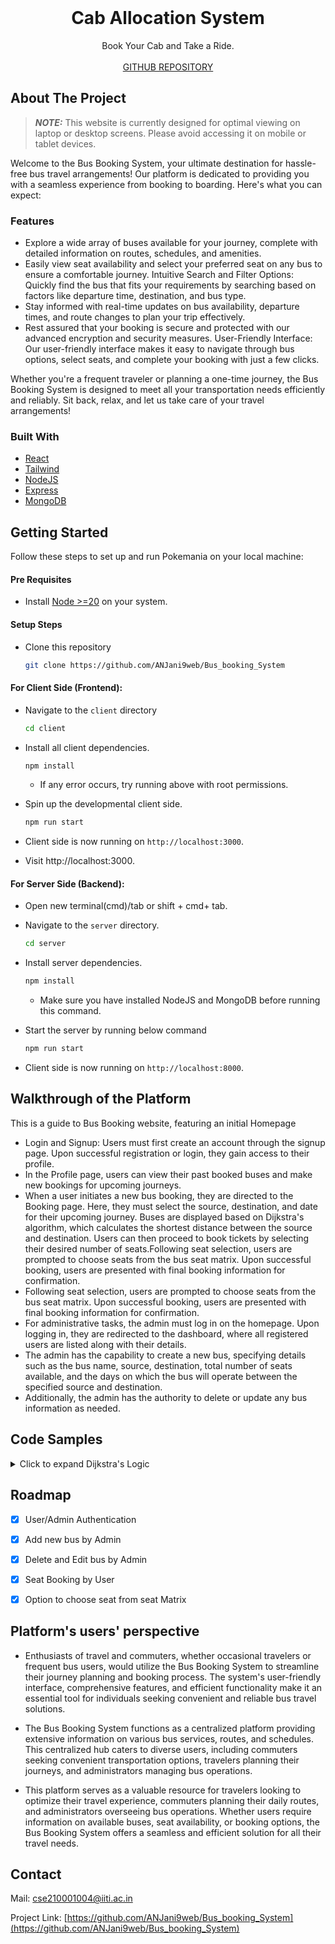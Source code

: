 <!-- Improved compatibility of back to top link: See: https://github.com/othneildrew/Best-README-Template/pull/73 -->
<a name="readme-top"></a>
<!--
*** Thanks for checking out the Best-README-Template. If you have a suggestion
*** that would make this better, please fork the repo and create a pull request
*** or simply open an issue with the tag "enhancement".
*** Don't forget to give the project a star!
*** Thanks again! Now go create something AMAZING! :D
-->



<!-- PROJECT SHIELDS -->
<!--
*** I'm using markdown "reference style" links for readability.
*** Reference links are enclosed in brackets [ ] instead of parentheses ( ).
*** See the bottom of this document for the declaration of the reference variables
*** for contributors-url, forks-url, etc. This is an optional, concise syntax you may use.
*** https://www.markdownguide.org/basic-syntax/#reference-style-links
-->


<!-- PROJECT LOGO -->
<br />

<div align="center">
  
  <br>
  <br>
  
  <h1 align="center">Cab Allocation System</h1>

  <p align="center">
    Book Your Cab and Take a Ride.
    <br />
    <br />
    <a href="https://github.com/ANJani9web/Bus_booking_System">GITHUB REPOSITORY</a>
  </p>
</div>



<!-- ABOUT THE PROJECT -->
## About The Project

> **_NOTE:_** 
This website is currently designed for optimal viewing on laptop or desktop screens. Please avoid accessing it on mobile or tablet devices.

Welcome to the Bus Booking System, your ultimate destination for hassle-free bus travel arrangements! Our platform is dedicated to providing you with a seamless experience from booking to boarding. Here's what you can expect:
 

### Features
* Explore a wide array of buses available for your journey, complete with detailed information on routes, schedules, and amenities.
* Easily view seat availability and select your preferred seat on any bus to ensure a comfortable journey.
Intuitive Search and Filter Options: Quickly find the bus that fits your requirements by searching based on factors like departure time, destination, and bus type.
* Stay informed with real-time updates on bus availability, departure times, and route changes to plan your trip effectively.
* Rest assured that your booking is secure and protected with our advanced encryption and security measures.
User-Friendly Interface: Our user-friendly interface makes it easy to navigate through bus options, select seats, and complete your booking with just a few clicks.

Whether you're a frequent traveler or planning a one-time journey, the Bus Booking System is designed to meet all your transportation needs efficiently and reliably. Sit back, relax, and let us take care of your travel arrangements!




### Built With

* [React](https://legacy.reactjs.org/)
* [Tailwind](https://tailwindcss.com/)
* [NodeJS](https://nodejs.org/docs/latest/api/)
* [Express](http://expressjs.com)
* [MongoDB](https://www.mongodb.com/)






<!-- GETTING STARTED -->
## Getting Started

Follow these steps to set up and run Pokemania on your local machine:

#### Pre Requisites

* Install [Node >=20](https://nodejs.org/en/download) on your system.

#### Setup Steps

* Clone this repository
    ```sh
    git clone https://github.com/ANJani9web/Bus_booking_System
    ```
#### For Client Side (Frontend):
* Navigate to the `client` directory

    ```sh
    cd client
    ```

* Install all client dependencies.
  ```sh
  npm install
  ```

  * If any error occurs, try running above with root permissions.

* Spin up the developmental client side.

  ```sh
  npm run start
  ```

* Client side is now running on ```http://localhost:3000```.

* Visit http://localhost:3000.

#### For Server Side (Backend):
* Open new terminal(cmd)/tab or shift + cmd+ tab.

* Navigate to the `server` directory.
  ```sh
  cd server
  ```

* Install server dependencies.
  ```sh
  npm install
  ```
  *  Make sure you have installed NodeJS and MongoDB before running this command.

* Start the server by running below command
  ```sh
  npm run start
  ```
* Client side is now running on ```http://localhost:8000```.




<!-- USAGE EXAMPLES -->
<!-- ## Usage

For usage and Project Demo, please checkout the [Demo Video](https://res.cloudinary.com/defj06zfq/video/upload/v1703702825/g2ja7rclvzhzu1xp1szn.mp4) provided. -->

## Walkthrough of the Platform

This is a guide to Bus Booking website, featuring an initial Homepage  
<!-- * Dashboard Overview: The platform's dashboard presents users with a comprehensive display of available buses, depicted in a user-friendly card format. Users can quickly scan through the list of buses and access detailed information about each one. 
* Abilities refer to unique attributes or skills possessed by Pokémon, while types denote elemental characteristics. 
* Each card on the dashboard showcases the Pokémon number, name, base experience points, and types. Upon selecting a card, users are redirected to a dedicated webpage providing in-depth information on the selected Pokémon. 
* This information encompasses types, attributes of double damage from (vulnerabilities), attributes of double damage to (strengths), a concise two-line description, height, weight, base experience points, abilities, and the Pokémon's evolution chain. 
-->
* Login and Signup: Users must first create an account through the signup page. Upon successful registration or login, they gain access to their profile.
* In the Profile page, users can view their past booked buses and make new bookings for upcoming journeys.
* When a user initiates a new bus booking, they are directed to the Booking page. Here, they must select the source, destination, and date for their upcoming journey. Buses are displayed based on Dijkstra's algorithm, which calculates the shortest distance between the source and destination. Users can then proceed to book tickets by selecting their desired number of seats.Following seat selection, users are prompted to choose seats from the bus seat matrix. Upon successful booking, users are presented with final booking information for confirmation.
* Following seat selection, users are prompted to choose seats from the bus seat matrix. Upon successful booking, users are presented with final booking information for confirmation.
* For administrative tasks, the admin must log in on the homepage. Upon logging in, they are redirected to the dashboard, where all registered users are listed along with their details.
* The admin has the capability to create a new bus, specifying details such as the bus name, source, destination, total number of seats available, and the days on which the bus will operate between the specified source and destination.
* Additionally, the admin has the authority to delete or update any bus information as needed.


## Code Samples
<details>
  <summary>Click to expand Dijkstra's Logic</summary>

  ```javascript
  export default async function findKShortestPaths(cities, distanceMatrix, src, dest, k) {
  const n = cities.length;

  // Initialize graph
  const g = new Array(n + 1).fill(null).map(() => []);
  for (const [edge, distance] of Object.entries(distanceMatrix)) {
    const [city1, city2] = edge.split("-");
    const city1Index = cities.indexOf(city1) + 1;
    const city2Index = cities.indexOf(city2) + 1;
    if(city1Index <= n && city2Index <= n) g[city1Index].push({ dest: city2Index, cost: distance });
  }

  // Vector to store distances
  const dis = new Array(n + 1).fill(null).map(() => Array(k).fill({cost: Infinity, pred: null}));
  const pred = new Array(n + 1).fill(null).map(() => Array(k).fill(Infinity));
  // Priority queue for Dijkstra's algorithm
  const pq = [{ cost: 0, node: cities.indexOf(src) + 1 }];
  let vis = []
  for(let i = 1; i <= n; i++) vis[i] = false;
  while (pq.length > 0) {
    const { node: u, cost: d } = pq.shift();
    // Check if the distance is less than the kth shortest distance to the destination
    if (dis[u][k - 1] < d) continue;
    if (u === cities.indexOf(dest) + 1) continue;
    if (vis[u]) continue;
    vis[u] = true;
    const v = g[u];

    // Traverse the adjacency list
    for (const { dest, cost } of v) {
      const newCost = d + cost;

      // Check if the new cost is less than the kth shortest distance to the destination
      if (newCost < dis[dest][k - 1].cost) {
        // Clear predecessors and add the new predecessor
        dis[dest][k - 1] = {cost: newCost, pred: u};
        
        // Sort the distances and predecessors after updating
        dis[dest].sort((a, b) => a.cost - b.cost);

        // Push the new cost and destination to the priority queue
        pq.push({ cost: newCost, node: dest });

        // Sort the priority queue based on cost
        pq.sort((a, b) => a.cost - b.cost);
      } 
    }
    
  }

  // Printing K shortest paths
  const result = dis[cities.indexOf(dest) + 1].slice(0, k);
  console.log(`Top ${k} Shortest Paths from ${src} to ${dest}:`);
  let res = new Set();
  for (let i = 0; i < k; i++) {
    const paths = await getPaths(dis, cities, src, dest, result[i].cost);

      res.add(JSON.stringify({distance: result[i].cost, paths: paths}))

    console.log(`Path ${i + 1}: ${result[i].cost} (Distance) - ${paths.join(" | ")}`);
    }
    return res;
   }

    async function getPaths(result, cities, src, dest, distance) {
    const paths = [];
    const path = [cities.indexOf(dest) + 1];
    let current = cities.indexOf(dest) + 1;
    while (current !== cities.indexOf(src) + 1) {
        const pred = result[current].find((x) => x.cost.toFixed(1) === distance.toFixed(1)).pred;
        path.push(pred);
        distance -= getDistance(cities[current - 1], cities[pred - 1]);
        current = pred;
    }
    path.reverse();
    for (let i = 0; i < path.length - 1; i++) {
        const city1 = cities[path[i] - 1];
        const city2 = cities[path[i + 1] - 1];
        paths.push(`${city1},${city2}`);
    }
    return paths;
  }

  function getDistance(city1, city2) {
  const key = `${city1}-${city2}`;
  return distanceMatrix[key];
  }

 // Load city data and distance matrix
 const cities = Object.keys(require("./cityMapping.json"));
 const distanceMatrix = require("./matrix.json");
  
  ```
</details>

<!-- <details>
<summary>Click to expand the evolution chain fetching logic</summary>

```javascript

useEffect(() => {
        const fetchAllEvolutionChains = async () => {
            try {
                const response = await axios.get('https://pokeapi.co/api/v2/evolution-chain?limit=541');
                const evolutionChainURLs = response.data.results.map((result) => result.url);
                const chainMap = {};

                // Fetch and process each evolution chain
                await Promise.all(evolutionChainURLs.map(async (url) => {
                    const chainResponse = await axios.get(url);
                    const evolutionData = chainResponse.data.chain;
                    const evolutionArray = buildEvolutionArray(evolutionData);

                    // Update the chainMap for each Pokémon in the evolution chain
                    evolutionArray.forEach((pokemon) => {
                        chainMap[pokemon] = evolutionArray;
                    });
                }));

                setEvolutionChains(chainMap);
            } catch (error) {
                console.error('Error fetching evolution chains:', error);
            }
        };

        // Recursive function to build the evolution array
        const buildEvolutionArray = (evolutionData) => {
            const evolvesTo = evolutionData.evolves_to.flatMap((evolution) => {
                return buildEvolutionArray(evolution);
            });

            return [evolutionData.species.name, ...evolvesTo];
        };

        fetchAllEvolutionChains();
    }, []);
```
</details>

<details>
<summary>Click to expand the sorting and fetch all pokemon logic</summary>

```javascript

const getAllPokemon = () => {
    fetch("https://pokeapi.co/api/v2/pokemon?limit=1302")
      .then((response) => response.json())
      .then((data) => {
        // setAllPokemons(data.results);
        // setFullPokemons(data.results);
        console.log(sort)
        console.log("anbfhjksdbvfhkwevfeghkjvdf wjehd")
        switch (sort) {
          case "1":
            setAllPokemons([...data.results].sort((a, b) => parseInt(a.url.split("/")[6]) - parseInt(b.url.split("/")[6])));
            break;
          case "2":
            setAllPokemons([...data.results].sort((a, b) => parseInt(b.url.split("/")[6]) - parseInt(a.url.split("/")[6])));
            break;
          case "3":
            setAllPokemons([...data.results].sort((a, b) => a.name.localeCompare(b.name)));
            break;
          case "4":
            setAllPokemons([...data.results].sort((a, b) => b.name.localeCompare(a.name)));
            break;
          default:
            setAllPokemons([...data.results]);
        }
      });
  };
```
</details> --> 


<!-- ROADMAP -->
## Roadmap

- [x] User/Admin Authentication
- [x] Add new bus by Admin
- [x] Delete and Edit bus by Admin
- [x] Seat Booking by User
- [x] Option to choose seat from seat Matrix


## Platform's users' perspective
* Enthusiasts of travel and commuters, whether occasional travelers or frequent bus users, would utilize the Bus Booking System to streamline their journey planning and booking process. The system's user-friendly interface, comprehensive features, and efficient functionality make it an essential tool for individuals seeking convenient and reliable bus travel solutions.

* The Bus Booking System functions as a centralized platform providing extensive information on various bus services, routes, and schedules. This centralized hub caters to diverse users, including commuters seeking convenient transportation options, travelers planning their journeys, and administrators managing bus operations.

* This platform serves as a valuable resource for travelers looking to optimize their travel experience, commuters planning their daily routes, and administrators overseeing bus operations. Whether users require information on available buses, seat availability, or booking options, the Bus Booking System offers a seamless and efficient solution for all their travel needs.


<!-- CONTACT -->
## Contact

Mail: [cse210001004@iiti.ac.in](cse210001004@iiti.ac.in)

Project Link: [https://github.com/ANJani9web/Bus_booking_System](https://github.com/ANJani9web/Bus_booking_System)


<!-- MARKDOWN LINKS & IMAGES -->
<!-- https://www.markdownguide.org/basic-syntax/#reference-style-links -->
[contributors-shield]: https://img.shields.io/github/contributors/othneildrew/Best-README-Template.svg?style=for-the-badge
[contributors-url]: https://github.com/othneildrew/Best-README-Template/graphs/contributors
[forks-shield]: https://img.shields.io/github/forks/othneildrew/Best-README-Template.svg?style=for-the-badge
[forks-url]: https://github.com/othneildrew/Best-README-Template/network/members
[stars-shield]: https://img.shields.io/github/stars/othneildrew/Best-README-Template.svg?style=for-the-badge
[stars-url]: https://github.com/othneildrew/Best-README-Template/stargazers
[issues-shield]: https://img.shields.io/github/issues/othneildrew/Best-README-Template.svg?style=for-the-badge
[issues-url]: https://github.com/othneildrew/Best-README-Template/issues
[license-shield]: https://img.shields.io/github/license/othneildrew/Best-README-Template.svg?style=for-the-badge
[license-url]: https://github.com/othneildrew/Best-README-Template/blob/master/LICENSE.txt
[linkedin-shield]: https://img.shields.io/badge/-LinkedIn-black.svg?style=for-the-badge&logo=linkedin&colorB=555
[linkedin-url]: https://linkedin.com/in/othneildrew
[product-screenshot]: images/screenshot.png
[Next.js]: https://img.shields.io/badge/next.js-000000?style=for-the-badge&logo=nextdotjs&logoColor=white
[Next-url]: https://nextjs.org/
[React.js]: https://img.shields.io/badge/React-20232A?style=for-the-badge&logo=react&logoColor=61DAFB
[React-url]: https://reactjs.org/
[Vue.js]: https://img.shields.io/badge/Vue.js-35495E?style=for-the-badge&logo=vuedotjs&logoColor=4FC08D
[Vue-url]: https://vuejs.org/
[Angular.io]: https://img.shields.io/badge/Angular-DD0031?style=for-the-badge&logo=angular&logoColor=white
[Angular-url]: https://angular.io/
[Svelte.dev]: https://img.shields.io/badge/Svelte-4A4A55?style=for-the-badge&logo=svelte&logoColor=FF3E00
[Svelte-url]: https://svelte.dev/
[Laravel.com]: https://img.shields.io/badge/Laravel-FF2D20?style=for-the-badge&logo=laravel&logoColor=white
[Laravel-url]: https://laravel.com
[Bootstrap.com]: https://img.shields.io/badge/Bootstrap-563D7C?style=for-the-badge&logo=bootstrap&logoColor=white
[Bootstrap-url]: https://getbootstrap.com
[JQuery.com]: https://img.shields.io/badge/jQuery-0769AD?style=for-the-badge&logo=jquery&logoColor=white
[JQuery-url]: https://jquery.com 
